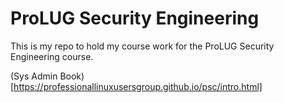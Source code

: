 # ProLUG Security Engineering

This is my repo to hold my course work for the ProLUG Security Engineering course.


(Sys Admin Book)[https://professionallinuxusersgroup.github.io/psc/intro.html]
